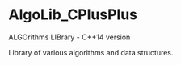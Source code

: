 # AlgoLib_CPlusPlus
ALGOrithms LIBrary - C++14 version

Library of various algorithms and data structures.
